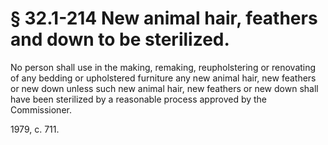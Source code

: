 # § 32.1-214 New animal hair, feathers and down to be sterilized.

<p>No person shall use in the making, remaking, reupholstering or renovating of any bedding or upholstered furniture any new animal hair, new feathers or new down unless such new animal hair, new feathers or new down shall have been sterilized by a reasonable process approved by the Commissioner.</p><p>1979, c. 711.</p>
